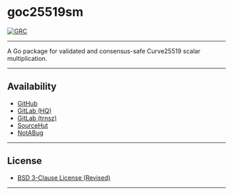 # goc25519sm

[![GRC](https://goreportcard.com/badge/github.com/johnsonjh/goc25519sm)](https://goreportcard.com/badge/github.com/johnsonjh/goc25519sm)


---

A Go package for validated and consensus-safe Curve25519 scalar multiplication.

---

## Availability

- [GitHub](https://github.com/johnsonjh/goc25519sm)
- [GitLab (HQ)](https://gitlab.com/johnsonjh/goc25519sm)
- [GitLab (trnsz)](https://gitlab.trnsz.com/johnsonjh/goc25519sm)
- [SourceHut](https://sr.ht/~trn/goc25519sm)
- [NotABug](https://notabug.org/trn/goc25519sm)

---

## License

- [BSD 3-Clause License (Revised)](<https://tldrlegal.com/license/bsd-3-clause-license-(revised)>)

---
